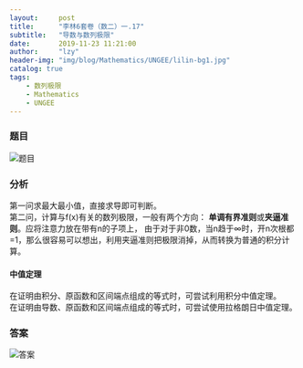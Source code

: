 ```yaml
---
layout:     post
title:      "李林6套卷（数二）一.17"
subtitle:   "导数与数列极限"
date:       2019-11-23 11:21:00
author:     "lzy"
header-img: "img/blog/Mathematics/UNGEE/lilin-bg1.jpg"
catalog: true
tags:
    - 数列极限
    - Mathematics
    - UNGEE
---
```


### 题目
![题目](https://lzy-lvjerry.github.io/img/blog/Mathematics/UNGEE/2019-11-25-lilin1.1.17q.jpg)

### 分析 
第一问求最大最小值，直接求导即可判断。<br>
第二问，计算与f(x)有关的数列极限，一般有两个方向：
**单调有界准则**或**夹逼准则**。应将注意力放在带有n的子项上，
由于对于非0数，当n趋于∞时，开n次根都=1，那么很容易可以想出，利用夹逼准则把极限消掉，从而转换为普通的积分计算。

#### 中值定理
在证明由积分、原函数和区间端点组成的等式时，可尝试利用积分中值定理。
<br>在证明由导数、原函数和区间端点组成的等式时，可尝试使用拉格朗日中值定理。

### 答案
![答案](https://lzy-lvjerry.github.io/img/blog/Mathematics/UNGEE/2019-11-25-lilin1.1.17a.jpg)
